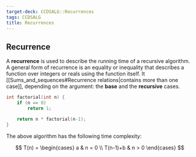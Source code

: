 ```yaml
---
target-deck: CCDSALG::Recurrences
tags: CCDSALG
title: Recurrences
---
```


## Recurrence

A **recurrence** is used to describe the running time of a recursive algorithm. A general form of recurrence is an equality or inequality that describes a function over integers or reals using the function itself. It [[Sums_and_sequences#Recurrence relations|contains more than one case]], depending on the argument: the **base** and the **recursive** cases.

```c
int factorial(int n) {
	if (n == 0)
		return 1;

	return n * factorial(n-1);
}
```

The above algorithm has the following time complexity:

$$
T(n) = \begin{cases}
a & n = 0 \\
T(n-1)+b & n > 0
\end{cases}
$$

<!--ID: 1718172259534-->
